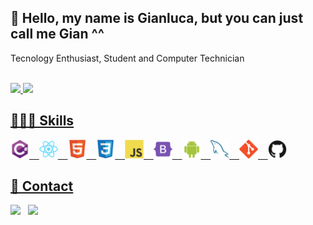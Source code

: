 ## 👋 Hello, my name is Gianluca, but you can just call me Gian ^^
<p>Tecnology Enthusiast, Student and Computer Technician</p>
<br>

<div>
<a href="https://github.com/Gianluca-Vialli">
<img height="180em" src="https://github-readme-stats.vercel.app/api/top-langs/?username=Gianluca-Vialli&layout=compact&langs_count=7&theme=tokyonight"/>
<img height="180em" src="https://github-readme-stats.vercel.app/api?username=Gianluca-Vialli&show_icons=true&theme=tokyonight&include_all_commits=true&count_private=true"/>
</div>

## 👨🏻‍💻 Skills 
<p align="left">
  <img height="30" src="https://raw.githubusercontent.com/devicons/devicon/master/icons/csharp/csharp-original.svg">
  &nbsp;&nbsp;
  <img height="30" src="https://raw.githubusercontent.com/devicons/devicon/master/icons/react/react-original.svg">
  &nbsp;&nbsp;
  <img height="30" src="https://raw.githubusercontent.com/devicons/devicon/master/icons/html5/html5-original.svg">
  &nbsp;&nbsp;
  <img height="30" src="https://raw.githubusercontent.com/devicons/devicon/master/icons/css3/css3-original.svg">
  &nbsp;&nbsp;
  <img height="30" src="https://raw.githubusercontent.com/devicons/devicon/master/icons/javascript/javascript-original.svg">
  &nbsp;&nbsp;
  <img height="30" src="https://raw.githubusercontent.com/devicons/devicon/master/icons/bootstrap/bootstrap-plain.svg">
  &nbsp;&nbsp;
  <img height="30" src="https://raw.githubusercontent.com/devicons/devicon/master/icons/android/android-original.svg">
  &nbsp;&nbsp;
  <img height="30" src="https://raw.githubusercontent.com/devicons/devicon/master/icons/mysql/mysql-original.svg">
  &nbsp;&nbsp;
  <img height="30" src="https://raw.githubusercontent.com/devicons/devicon/master/icons/git/git-original.svg">
  &nbsp;&nbsp;
  <img height="30" src="https://raw.githubusercontent.com/devicons/devicon/master/icons/github/github-original.svg"> 
</p>

## 📲 Contact 
<p>
<a href="mailto:gianlost1999@gmail.com"><img src="https://camo.githubusercontent.com/30f2ec732716a5887b40a62aa5c463269bcd1078b9ca20cd16f5e71a5ede48b4/68747470733a2f2f696d672e736869656c64732e696f2f62616467652f676d61696c2d4431343833363f267374796c653d666f722d7468652d6261646765266c6f676f3d676d61696c266c6f676f436f6c6f723d7768697465266c696e6b3d6d61696c746f3a6d6174657573617261756a6f39393640676d61696c2e636f6d" style="max-width:100%;"></a>&nbsp;&nbsp;
<a href="https://www.linkedin.com/in/gianluca-vialli-5a2a8a226/" rel="nofollow"><img src="https://camo.githubusercontent.com/8fd41d51235a3804775fb35e34eabf41c112f58d42b269d956b2913a8cc4bec7/68747470733a2f2f696d672e736869656c64732e696f2f62616467652f6c696e6b6564696e2d2532333030373742352e7376673f267374796c653d666f722d7468652d6261646765266c6f676f3d6c696e6b6564696e266c6f676f436f6c6f723d7768697465266c696e6b3d6d61696c746f3a68747470733a2f2f7777772e6c696e6b6564696e2e636f6d2f696e2f6d6174657573617261756a6f626172726f732f" style="max-width:100%;"></a>
</p>
